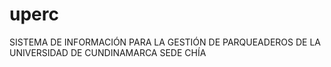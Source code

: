 # uperc
SISTEMA DE INFORMACIÓN PARA LA GESTIÓN DE PARQUEADEROS DE LA UNIVERSIDAD DE CUNDINAMARCA SEDE CHÍA
